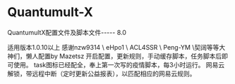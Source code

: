 # Quantumult-X
 QuantumultX配置文件及脚本文件----- 8.0

 适用版本1.0.10以上
 感谢nzw9314 \ eHpo1 \ ACL4SSR \ Peng-YM \契阔等等大神们，懒人配置by Mazetsz
 开启配置，更新规则，手动缓存脚本，任务脚本后即可使用。
 task图标已经配全，奉上第一次写的疫情脚本，每3小时运行。
 网易云解锁，带远程中断（定时更新公益报表），以匹配相应的网易云规则。
